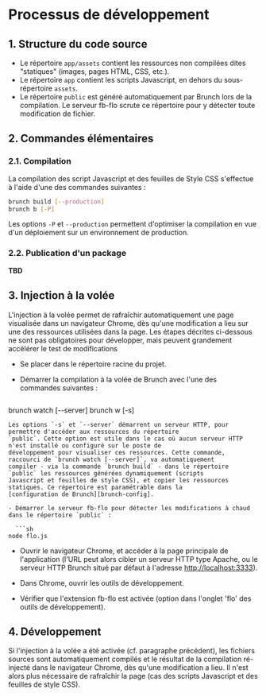 # Processus de développement

## <a name="sourcelayout"></a>1. Structure du code source
- Le répertoire `app/assets` contient les ressources non compilées dites "statiques" (images, pages HTML, CSS, etc.).
- Le répertoire `app` contient les scripts Javascript, en dehors du sous-répertoire `assets`.
- Le répertoire `public` est généré automatiquement par Brunch lors de la compilation. Le serveur fb-flo scrute ce
répertoire pour y détecter toute modification de fichier.

## <a name="commands"></a>2. Commandes élémentaires
### 2.1. Compilation
La compilation des script Javascript et des feuilles de Style CSS s'effectue à l'aide d'une des commandes suivantes :
```sh
brunch build [--production]
brunch b [-P]
```
Les options `-P` et `--production` permettent d'optimiser la compilation en vue d'un déploiement sur un environnement de
production.

### 2.2. Publication d'un package

__TBD__

## <a name="injection"></a>3. Injection à la volée
L'injection à la volée permet de rafraîchir automatiquement une page visualisée dans un navigateur Chrome, dès qu'une
modification a lieu sur une des ressources utilisées dans la page. Les étapes décrites ci-dessous ne sont pas
obligatoires pour développer, mais peuvent grandement accélérer le test de modifications

- Se placer dans le répertoire racine du projet. 
- Démarrer la compilation à la volée de Brunch avec l'une des commandes suivantes :

  ```sh
brunch watch [--server]
brunch w [-s]
```
Les options `-s` et `--server` démarrent un serveur HTTP, pour permettre d'accéder aux ressources du répertoire
`public`. Cette option est utile dans le cas où aucun serveur HTTP n'est installé ou configuré sur le poste de
développement pour visualiser ces ressources. Cette commande, raccourci de `brunch watch [--server]`, va automatiquement
compiler - via la commande `brunch build` - dans le répertoire `public` les ressources générées dynamiquement (scripts
Javascript et feuilles de style CSS), et copier les ressources statiques. Ce répertoire est paramétrable dans la
[configuration de Brunch][brunch-config].

- Démarrer le serveur fb-flo pour détecter les modifications à chaud dans le répertoire `public` :

  ```sh
node flo.js
```

- Ouvrir le navigateur Chrome, et accéder à la page principale de l'application (l'URL peut alors cibler un serveur HTTP
type Apache, ou le serveur HTTP Brunch situé par défaut à l'adresse <http://localhost:3333>).

- Dans Chrome, ouvrir les outils de développement.
- Vérifier que l'extension fb-flo est activée (option dans l'onglet 'flo' des outils de développement).


## <a name="developpement"></a>4. Développement
Si l'injection à la volée a été activée (cf. paragraphe précédent), les fichiers sources sont automatiquement compilés
et le résultat de la compilation ré-injecté dans le navigateur Chrome, dès qu'une modification a lieu. Il n'est alors
plus nécessaire de rafraîchir la page (cas des scripts Javascript et des feuilles de style CSS).

[brunch-config]: <https://github.com/brunch/brunch/blob/stable/docs/config.md> (Configuration de Brunch)
